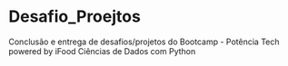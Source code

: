 # Desafio_Proejtos
Conclusão e entrega de desafios/projetos do Bootcamp - Potência Tech powered by iFood  Ciências de Dados com Python
